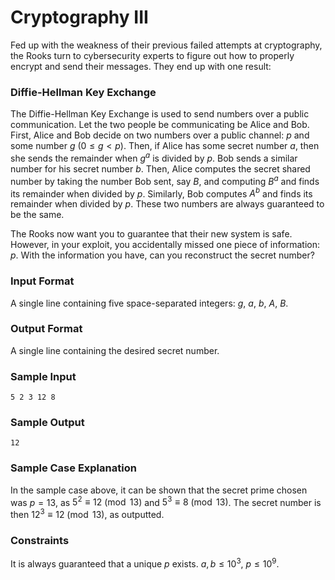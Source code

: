 # Cryptography III

Fed up with the weakness of their previous failed attempts at cryptography, the Rooks turn to cybersecurity experts to figure out how to properly encrypt and send their messages. They end up with one result:

### Diffie-Hellman Key Exchange

The Diffie-Hellman Key Exchange is used to send numbers over a public communication. Let the two people be communicating be Alice and Bob. First, Alice and Bob decide on two numbers over a public channel: $p$ and some number $g$ ($0 \leq g < p$). Then, if Alice has some secret number $a$, then she sends the remainder when $g^a$ is divided by $p$. Bob sends a similar number for his secret number $b$. Then, Alice computes the secret shared number by taking the number Bob sent, say $B$, and computing $B^a$ and finds its remainder when divided by $p$. Similarly, Bob computes $A^b$ and finds its remainder when divided by $p$. These two numbers are always guaranteed to be the same. 

The Rooks now want you to guarantee that their new system is safe. However, in your exploit, you accidentally missed one piece of information: $p$. With the information you have, can you reconstruct the secret number?

### Input Format

A single line containing five space-separated integers: $g$, $a$, $b$, $A$, $B$.

### Output Format

A single line containing the desired secret number. 

### Sample Input
```
5 2 3 12 8
```

### Sample Output
```
12
```

### Sample Case Explanation
In the sample case above, it can be shown that the secret prime chosen was $p = 13$, as $5^2 \equiv 12 \pmod{13}$ and
$5^3 \equiv 8 \pmod{13}$. The secret number is then $12^3 \equiv 12 \pmod{13}$, as outputted. 

### Constraints

It is always guaranteed that a unique $p$ exists. $a, b \leq 10^3$, $p \leq 10^9$. 
